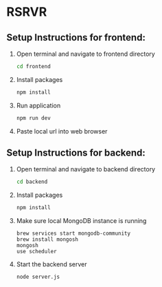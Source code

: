 # RSRVR

## Setup Instructions for frontend:

1. Open terminal and navigate to frontend directory 
    ```bash 
    cd frontend
    ```
2. Install packages
    ```bash 
    npm install
    ```
3. Run application
    ```bash
    npm run dev
    ```
4. Paste local url into web browser

## Setup Instructions for backend:

1. Open terminal and navigate to backend directory
    ```bash 
    cd backend
    ```

2. Install packages
    ```bash 
    npm install
    ```
3. Make sure local MongoDB instance is running
    ```
    brew services start mongodb-community
    brew install mongosh
    mongosh
    use scheduler 
    ```
4. Start the backend server
    ```
    node server.js
    ```